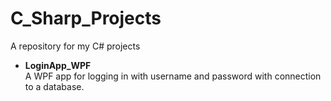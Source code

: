 # C_Sharp_Projects

A repository for my C# projects 

* **LoginApp_WPF**    
    A WPF app for logging in with username and password with connection to a database.
